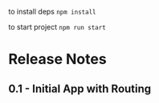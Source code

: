 to install deps 
`npm install`

to start project
`npm run start`

# Release Notes
## 0.1 - Initial App with Routing




